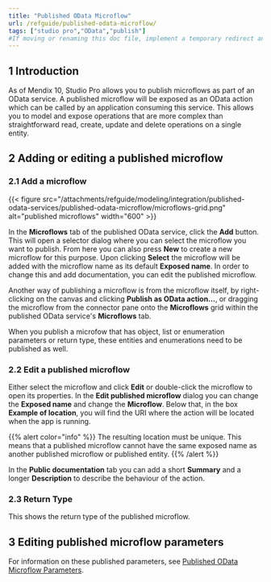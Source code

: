 ```yaml
---
title: "Published OData Microflow"
url: /refguide/published-odata-microflow/
tags: ["studio pro","OData","publish"]
#If moving or renaming this doc file, implement a temporary redirect and let the respective team know they should update the URL in the product. See Mapping to Products for more details.
---
```


## 1 Introduction

As of Mendix 10, Studio Pro allows you to publish microflows as part of an OData service. A published microflow will be exposed as an OData action which can be called by an application consuming this service. This allows you to model and expose operations that are more complex than straightforward read, create, update and delete operations on a single entity.

## 2 Adding or editing a published microflow

### 2.1 Add a microflow

{{< figure src="/attachments/refguide/modeling/integration/published-odata-services/published-odata-microflow/microflows-grid.png" alt="published microflows" width="600" >}}

In the **Microflows** tab of the published OData service, click the **Add** button. This will open a selector dialog where you can select the microflow you want to publish. From here you can also press **New** to create a new microflow for this purpose. Upon clicking **Select** the microflow will be added with the microflow name as its default **Exposed name**. In order to change this and add documentation, you can edit the published microflow.

Another way of publishing a microflow is from the microflow itself, by right-clicking on the canvas and clicking **Publish as OData action...**, or dragging the microflow from the connector pane onto the **Microflows** grid within the published OData service's **Microflows** tab.

When you publish a microfow that has object, list or enumeration parameters or return type, these entities and enumerations need to be published as well.

### 2.2 Edit a published microflow

Either select the microflow and click **Edit** or double-click the microflow to open its properties. In the **Edit published microflow** dialog you can change the **Exposed name** and change the **Microflow**. Below that, in the box **Example of location**, you will find the URI where the action will be located when the app is running.

{{% alert color="info" %}}
The resulting location must be unique. This means that a published microflow cannot have the same exposed name as another published microflow or published entity.
{{% /alert %}}

In the **Public documentation** tab you can add a short **Summary** and a longer **Description** to describe the behaviour of the action.

### 2.3 Return Type

This shows the return type of the published microflow.

## 3 Editing published microflow parameters

For information on these published parameters, see [Published OData Microflow Parameters](/refguide/published-odata-microflow-parameter/).
